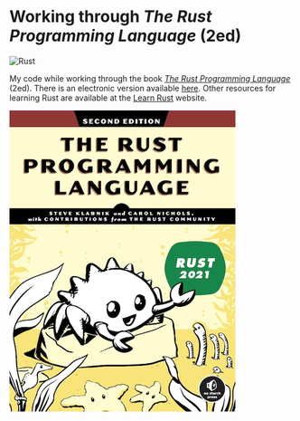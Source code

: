 # Working through *The Rust Programming Language* (2ed)

![Rust](https://img.shields.io/badge/Rust-lang-000000.svg?style=flat&logo=rust)

My code while working through the book [*The Rust Programming Language*](https://nostarch.com/rust-programming-language-2nd-edition) (2ed).
There is an electronic version available [here](https://doc.rust-lang.org/stable/book/).
Other resources for learning Rust are available at the [Learn Rust](https://www.rust-lang.org/learn) website.

![The Rust Programing Language cover](_assets/the-rust-programming-language-2ed-cover.jpg)
